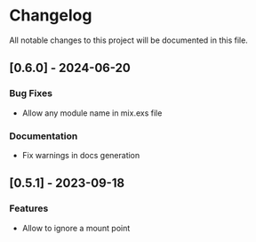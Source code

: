 # Changelog

All notable changes to this project will be documented in this file.

## [0.6.0] - 2024-06-20

### Bug Fixes

- Allow any module name in mix.exs file

### Documentation

- Fix warnings in docs generation

## [0.5.1] - 2023-09-18

### Features

- Allow to ignore a mount point

<!-- generated by git-cliff -->
